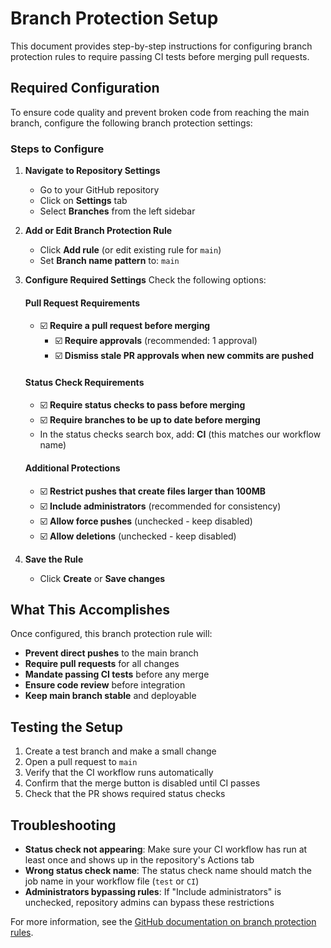 # Branch Protection Setup

This document provides step-by-step instructions for configuring branch protection rules to require passing CI tests before merging pull requests.

## Required Configuration

To ensure code quality and prevent broken code from reaching the main branch, configure the following branch protection settings:

### Steps to Configure

1. **Navigate to Repository Settings**
   - Go to your GitHub repository
   - Click on **Settings** tab
   - Select **Branches** from the left sidebar

2. **Add or Edit Branch Protection Rule**
   - Click **Add rule** (or edit existing rule for `main`)
   - Set **Branch name pattern** to: `main`

3. **Configure Required Settings**
   Check the following options:

   #### Pull Request Requirements
   - ☑️ **Require a pull request before merging**
     - ☑️ **Require approvals** (recommended: 1 approval)
     - ☑️ **Dismiss stale PR approvals when new commits are pushed**

   #### Status Check Requirements
   - ☑️ **Require status checks to pass before merging**
   - ☑️ **Require branches to be up to date before merging**
   - In the status checks search box, add: **CI** (this matches our workflow name)

   #### Additional Protections
   - ☑️ **Restrict pushes that create files larger than 100MB**
   - ☑️ **Include administrators** (recommended for consistency)
   - ☑️ **Allow force pushes** (unchecked - keep disabled)
   - ☑️ **Allow deletions** (unchecked - keep disabled)

4. **Save the Rule**
   - Click **Create** or **Save changes**

## What This Accomplishes

Once configured, this branch protection rule will:

- **Prevent direct pushes** to the main branch
- **Require pull requests** for all changes
- **Mandate passing CI tests** before any merge
- **Ensure code review** before integration
- **Keep main branch stable** and deployable

## Testing the Setup

1. Create a test branch and make a small change
2. Open a pull request to `main`
3. Verify that the CI workflow runs automatically
4. Confirm that the merge button is disabled until CI passes
5. Check that the PR shows required status checks

## Troubleshooting

- **Status check not appearing**: Make sure your CI workflow has run at least once and shows up in the repository's Actions tab
- **Wrong status check name**: The status check name should match the job name in your workflow file (`test` or `CI`)
- **Administrators bypassing rules**: If "Include administrators" is unchecked, repository admins can bypass these restrictions

For more information, see the [GitHub documentation on branch protection rules](https://docs.github.com/en/repositories/configuring-branches-and-merges-in-your-repository/managing-protected-branches/about-protected-branches).